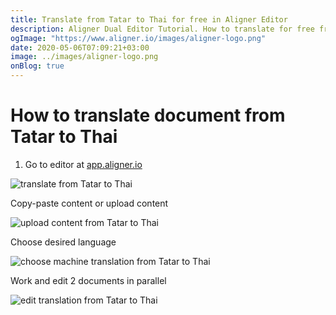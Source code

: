 ```yaml
---
title: Translate from Tatar to Thai for free in Aligner Editor
description: Aligner Dual Editor Tutorial. How to translate for free from Tatar to Thai. Aligner is multilingual document management platform. 
ogImage: "https://www.aligner.io/images/aligner-logo.png"
date: 2020-05-06T07:09:21+03:00
image: ../images/aligner-logo.png
onBlog: true
---
```


# How to translate document from Tatar to Thai

1. Go to editor at [app.aligner.io](https://app.aligner.io "Aligner App web page")

![translate from Tatar to Thai](../aligner-blank-editor.png "translate from Tatar to Thai")

Copy-paste content or upload content

![upload content from Tatar to Thai](../aligner-uploaded-document.png "upload content from Tatar to Thai")

Choose desired language

![choose machine translation from Tatar to Thai](../aligner-language-dropdown.png "choose machine translation from Tatar to Thai")

Work and edit 2 documents in parallel

![edit translation from Tatar to Thai](../aligner-double-sitded-editor.png "edit translation from Tatar to Thai")

